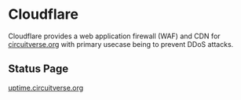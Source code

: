 # Cloudflare

Cloudflare provides a web application firewall (WAF) and CDN for [circuitverse.org](https://circuitverse.org) with primary usecase being to prevent DDoS attacks.

## Status Page

[uptime.circuitverse.org](https://uptime.circuitverse.org)
